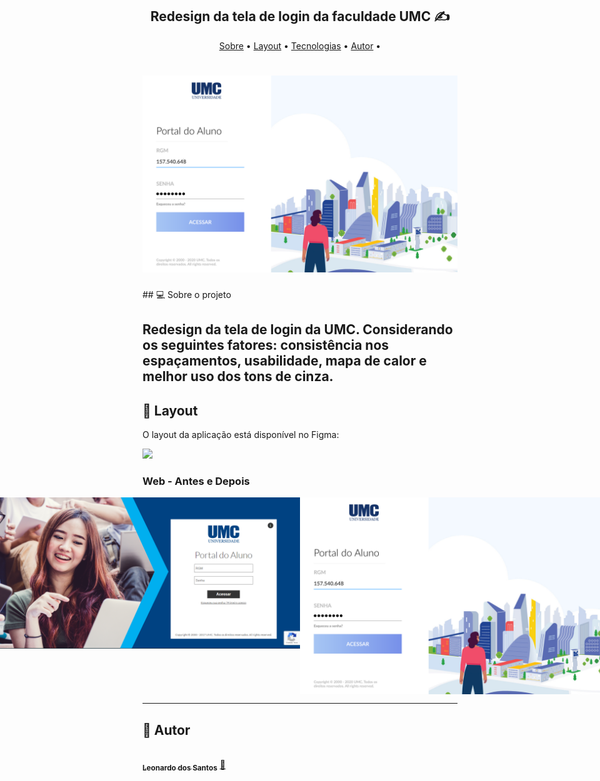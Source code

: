 <h2 align="center"> 
	Redesign da tela de login da faculdade UMC ✍️
</h2>

<p align="center">
 <a href="#-sobre-o-projeto">Sobre</a> •
 <a href="#-layout">Layout</a> •  
 <a href="#-tecnologias">Tecnologias</a> • 
 <a href="#-autor">Autor</a> • 
</p>
<h1 align="center">
    <img alt="umc-login" title="#umc-login" src="images/umc-login-depois.png" />
</h1>
## 💻 Sobre o projeto

Redesign da tela de login da UMC. Considerando os seguintes fatores: consistência nos espaçamentos, usabilidade, mapa de calor e melhor uso dos tons de cinza.
---

## 🎨 Layout

O layout da aplicação está disponível no Figma:

<a href="https://www.figma.com/proto/cHaQa1eBj6PI010vuj9YKC/UMC---SIGN-IN?node-id=39%3A10&scaling=min-zoom">
  <img src="https://img.shields.io/badge/Acessar%20Layout%20-Figma-%2304D361">
</a>

### Web - Antes e Depois

<p align="center" style="display: flex; align-items: flex-start; justify-content: center;">
  <img src="images/umc-login-antes.PNG">

  <img src="images/umc-login-depois.png" >
</p>

---

## 🦸 Autor

<a href="https://github.com/zLeoo">
 <img style="border-radius: 50%;" src="https://avatars2.githubusercontent.com/u/34231899?s=460&u=4b859dc0725f784d679e3ccde87ff90ef19be680&v=4" width="100px;" alt=""/>
 <br />
 <sub><b>Leonardo dos Santos</b></sub></a> <a href="#" >🚀</a>
 <br />


